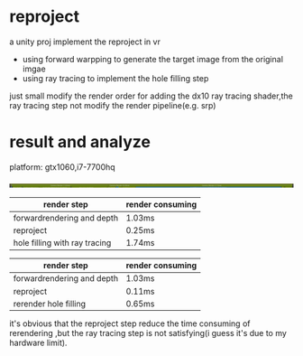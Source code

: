 # reproject
a unity proj implement the reproject in vr

* using forward warpping to generate the target image from the original imgae
* using ray tracing to implement the hole filling step

just small modify the render order for adding the dx10 ray tracing shader,the ray tracing step not modify the render pipeline(e.g. srp)

# result and analyze
platform: gtx1060,i7-7700hq


![avatar](屏幕截图%202020-11-17%20111635.png)

|render step|render consuming|
|---|---|
|forwardrendering and depth| 1.03ms|
|reproject|0.25ms|
|hole filling with ray tracing|1.74ms|


|render step|render consuming|
|---|---|
|forwardrendering and depth| 1.03ms|
|reproject|0.11ms|
|rerender hole filling |0.65ms|

it's obvious that the reproject step reduce the time consuming of rerendering ,but the ray tracing step is not satisfying(i guess it's due to my hardware limit). 

